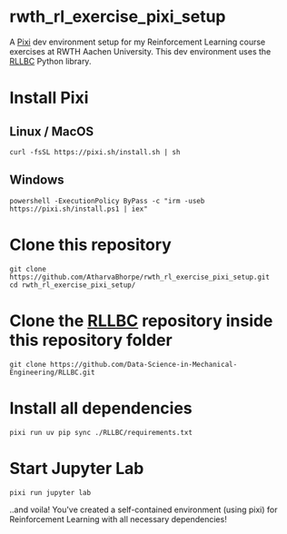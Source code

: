 # rwth_rl_exercise_pixi_setup
A [Pixi](https://pixi.sh/) dev environment setup for my Reinforcement Learning course exercises at RWTH Aachen University.
This dev environment uses the [RLLBC](https://github.com/Data-Science-in-Mechanical-Engineering/RLLBC) Python library.

# Install Pixi
## Linux / MacOS
    curl -fsSL https://pixi.sh/install.sh | sh 

## Windows
    powershell -ExecutionPolicy ByPass -c "irm -useb https://pixi.sh/install.ps1 | iex"


# Clone this repository
    git clone https://github.com/AtharvaBhorpe/rwth_rl_exercise_pixi_setup.git
    cd rwth_rl_exercise_pixi_setup/

# Clone the [RLLBC](https://github.com/Data-Science-in-Mechanical-Engineering/RLLBC) repository inside this repository folder
    git clone https://github.com/Data-Science-in-Mechanical-Engineering/RLLBC.git

# Install all dependencies
    pixi run uv pip sync ./RLLBC/requirements.txt 

# Start Jupyter Lab
    pixi run jupyter lab

..and voila! You've created a self-contained environment (using pixi) for Reinforcement Learning with all necessary dependencies!
